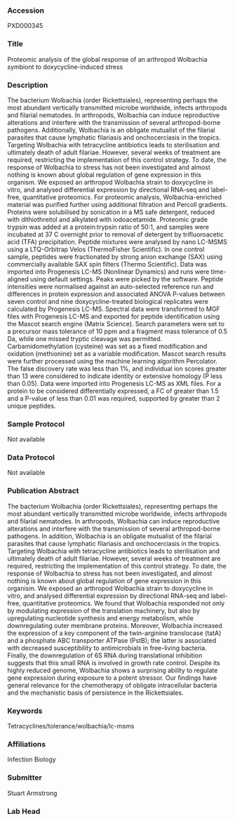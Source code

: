 ### Accession
PXD000345

### Title
Proteomic analysis of the global response of an arthropod Wolbachia symbiont to doxycycline-induced stress

### Description
The bacterium Wolbachia (order Rickettsiales), representing perhaps the most abundant vertically transmitted microbe worldwide, infects arthropods and filarial nematodes. In arthropods, Wolbachia can induce reproductive alterations and interfere with the transmission of several arthropod-borne pathogens. Additionally, Wolbachia is an obligate mutualist of the filarial parasites that cause lymphatic filariasis and onchocerciasis in the tropics. Targeting Wolbachia with tetracycline antibiotics leads to sterilisation and ultimately death of adult filariae. However, several weeks of treatment are required, restricting the implementation of this control strategy. To date, the response of Wolbachia to stress has not been investigated and almost nothing is known about global regulation of gene expression in this organism. We exposed an arthropod Wolbachia strain to doxycycline in vitro, and analysed differential expression by directional RNA-seq and label-free, quantitative proteomics. For proteomic analysis, Wolbachia-enriched material was purified further using additional filtration and Percoll gradients. Proteins were solubilised by sonication in a MS safe detergent, reduced with dithiothreitol and alkylated with iodoacetamide. Proteomic grade trypsin was added at a protein:trypsin ratio of 50:1, and samples were incubated at 37 C overnight prior to removal of detergent by trifluoroacetic acid (TFA) precipitation. Peptide mixtures were analysed by nano LC-MSMS using a LTQ-Orbitrap Velos (ThermoFisher Scientific). In one control sample, peptides were fractionated by strong anion exchange (SAX) using commercially available SAX spin filters (Thermo Scientific). Data was imported into Progenesis LC-MS (Nonlinear Dynamics) and runs were time-aligned using default settings. Peaks were picked by the software. Peptide intensities were normalised against an auto-selected reference run and differences in protein expression and associated ANOVA P-values between seven control and nine doxycycline-treated biological replicates were calculated by Progenesis LC-MS. Spectral data were transformed to MGF files with Progenesis LC-MS and exported for peptide identification using the Mascot search engine (Matrix Science). Search parameters were set to a precursor mass tolerance of 10 ppm and a fragment mass tolerance of 0.5 Da, while one missed tryptic cleavage was permitted. Carbamidomethylation (cysteine) was set as a fixed modification and oxidation (methionine) set as a variable modification. Mascot search results were further processed using the machine learning algorithm Percolator. The false discovery rate was less than 1%, and individual ion scores greater than 13 were considered to indicate identity or extensive homology (P less than 0.05). Data were imported into Progenesis LC-MS as XML files. For a protein to be considered differentially expressed, a FC of greater than 1.5 and a P-value of less than 0.01 was required, supported by greater than 2 unique peptides.

### Sample Protocol
Not available

### Data Protocol
Not available

### Publication Abstract
The bacterium Wolbachia (order Rickettsiales), representing perhaps the most abundant vertically transmitted microbe worldwide, infects arthropods and filarial nematodes. In arthropods, Wolbachia can induce reproductive alterations and interfere with the transmission of several arthropod-borne pathogens. In addition, Wolbachia is an obligate mutualist of the filarial parasites that cause lymphatic filariasis and onchocerciasis in the tropics. Targeting Wolbachia with tetracycline antibiotics leads to sterilisation and ultimately death of adult filariae. However, several weeks of treatment are required, restricting the implementation of this control strategy. To date, the response of Wolbachia to stress has not been investigated, and almost nothing is known about global regulation of gene expression in this organism. We exposed an arthropod Wolbachia strain to doxycycline in vitro, and analysed differential expression by directional RNA-seq and label-free, quantitative proteomics. We found that Wolbachia responded not only by modulating expression of the translation machinery, but also by upregulating nucleotide synthesis and energy metabolism, while downregulating outer membrane proteins. Moreover, Wolbachia increased the expression of a key component of the twin-arginine translocase (tatA) and a phosphate ABC transporter ATPase (PstB); the latter is associated with decreased susceptibility to antimicrobials in free-living bacteria. Finally, the downregulation of 6S RNA during translational inhibition suggests that this small RNA is involved in growth rate control. Despite its highly reduced genome, Wolbachia shows a surprising ability to regulate gene expression during exposure to a potent stressor. Our findings have general relevance for the chemotherapy of obligate intracellular bacteria and the mechanistic basis of persistence in the Rickettsiales.

### Keywords
Tetracyclines/tolerance/wolbachia/lc-msms

### Affiliations
Infection Biology

### Submitter
Stuart Armstrong

### Lab Head


